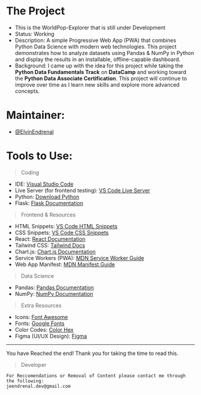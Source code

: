 # The Project  
- This is the WorldPop-Explorer that is still under Development  
- Status: Working  
- Description: A simple Progressive Web App (PWA) that combines Python Data Science with modern web technologies. This project demonstrates how to analyze datasets using Pandas & NumPy in Python and display the results in an installable, offline-capable dashboard.
- Background: I came up with the idea for this project while taking the **Python Data Fundamentals Track** on **DataCamp** and working toward the **Python Data Associate Certification**. This project will continue to improve over time as I learn new skills and explore more advanced concepts.

# Maintainer:
- [@ElvinEndrenal](https://github.com/ElvinEndrenal)


# Tools to Use: 

> Coding  
- IDE: [Visual Studio Code](https://code.visualstudio.com/download)  
- Live Server (for frontend testing): [VS Code Live Server](https://marketplace.visualstudio.com/items?itemName=ritwickdey.LiveServer)  
- Python: [Download Python](https://www.python.org/downloads/)  
- Flask: [Flask Documentation](https://flask.palletsprojects.com/)  

> Frontend & Resources  
- HTML Snippets: [VS Code HTML Snippets](https://marketplace.visualstudio.com/items?itemName=abusaidm.html-snippets)  
- CSS Snippets: [VS Code CSS Snippets](https://marketplace.visualstudio.com/items?itemName=joy-yu.css-snippets)  
- React: [React Documentation](https://react.dev/)  
- Tailwind CSS: [Tailwind Docs](https://tailwindcss.com/docs)  
- Chart.js: [Chart.js Documentation](https://www.chartjs.org/)  
- Service Workers (PWA): [MDN Service Worker Guide](https://developer.mozilla.org/en-US/docs/Web/API/Service_Worker_API)  
- Web App Manifest: [MDN Manifest Guide](https://developer.mozilla.org/en-US/docs/Web/Manifest)  

> Data Science  
- Pandas: [Pandas Documentation](https://pandas.pydata.org/)  
- NumPy: [NumPy Documentation](https://numpy.org/)

> Extra Resources  
- Icons: [Font Awesome](https://fontawesome.com/)  
- Fonts: [Google Fonts](https://fonts.google.com/)  
- Color Codes: [Color Hex](https://color-hex.com/) 
- Figma (UI/UX Design): [Figma](https://figma.com)
  
-----------------------------------------------------------------------------------------------------------------------------------------------------------
You have Reached the end! Thank you for taking the time to read this.
> Developer

```
For Reccomendations or Removal of Content please contact me through the following:
jeendrenal.dev@gmail.com
```
